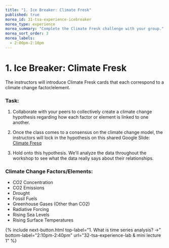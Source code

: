 ```yaml
---
title: "1. Ice Breaker: Climate Fresk"
published: true
morea_id: 31-tsa-experience-icebreaker
morea_type: experience
morea_summary: "Complete the Climate Fresk challenge with your group."
morea_sort_order: 3
morea_labels:
  - 2:00pm-2:10pm
---
```


# 1. Ice Breaker: Climate Fresk

The instructors will introduce Climate Fresk cards that each correspond to a climate change factor/element.

 
### Task: 

1. Collaborate with your peers to collectively create a climate change hypothesis regarding how each factor or element is linked to one another. 

2. Once the class comes to a consensus on the climate change model, the instructors will lock in the hypothesis on this shared Google Slide: [Climate Fresq](https://docs.google.com/presentation/d/13LXlBwBo1M4IRdF3K1uq5_U_FXInqP216wlHB8ESqcM/edit?usp=sharing) 
 
3. Hold onto this hypothesis. We'll analyze the data throughout the workshop to see what the data really says about their relationships. 

### Climate Change Factors/Elements:

* CO2 Concentration
* CO2 Emissions
* Drought
* Fossil Fuels
* Greenhouse Gases (Other than CO2)
* Radiative Forcing
* Rising Sea Levels
* Rising Surface Temperatures


{% include next-button.html
top-label="1. What is time series analysis? ->"
bottom-label="2:10pm-2:40pm"
url="32-tsa-experience-lab & mini lecture 1" %}
